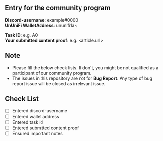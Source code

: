 
## Entry for the community program

**Discord-username**: example#0000   
**UnUniFi WalletAddress**: ununifi1a~   

**Task ID**: e.g. A0   
**Your submitted content proof**: e.g. <article.url>

## Note

- Please fill the below check lists. If don't, you might be not qualified as a participant of our community program.
- The issues in this repository are not for **Bug Report**. Any type of bug report issue will be closed as irrelevant issue.

## Check List
- [ ] Entered discord-username
- [ ] Entered wallet address
- [ ] Entered task id
- [ ] Entered submitted content proof
- [ ] Ensured important notes
